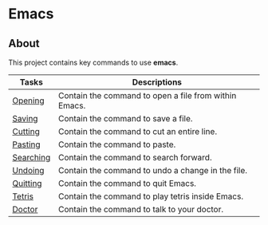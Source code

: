 # Emacs

## About

This project contains key commands to use **emacs**.

**Tasks** | **Descriptions**
--- | ---
[Opening](https://github.com/Jenni-Foued/holbertonschool-zero_day/tree/master/0x01-emacs/0-opening) | Contain the command to open a file from within Emacs.
[Saving](https://github.com/Jenni-Foued/holbertonschool-zero_day/tree/master/0x01-emacs/1-saving) | Contain the command to save a file.
[Cutting](https://github.com/Jenni-Foued/holbertonschool-zero_day/tree/master/0x01-emacs/2-cutting) | Contain the command to cut an entire line.
[Pasting](https://github.com/Jenni-Foued/holbertonschool-zero_day/tree/master/0x01-emacs/3-pasting) | Contain the command to paste.
[Searching](https://github.com/Jenni-Foued/holbertonschool-zero_day/tree/master/0x01-emacs/4-searching) | Contain the command to search forward.
[Undoing](https://github.com/Jenni-Foued/holbertonschool-zero_day/tree/master/0x01-emacs/5-undoing) | Contain the command to undo a change in the file.
[Quitting](https://github.com/Jenni-Foued/holbertonschool-zero_day/tree/master/0x01-emacs/6-quitting) | Contain the command to quit Emacs.
[Tetris](https://github.com/Jenni-Foued/holbertonschool-zero_day/tree/master/0x01-emacs/100-tetris) | Contain the command to play tetris inside Emacs.
[Doctor](https://github.com/Jenni-Foued/holbertonschool-zero_day/tree/master/0x01-emacs/101-doctor) | Contain the command to talk to your doctor.
